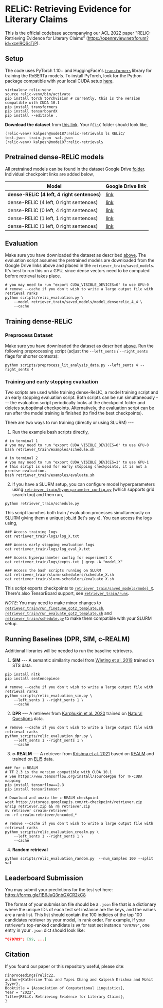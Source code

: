 # RELiC: Retrieving Evidence for Literary Claims

This is the official codebase accompanying our ACL 2022 paper "RELiC: Retrieving Evidence for Literary Claims" (https://openreview.net/forum?id=xcelRQScTjP).

## Setup

The code uses PyTorch 1.10+ and HuggingFace's [`transformers`](https://github.com/huggingface/transformers) library for training the RoBERTa models. To install PyTorch, look for the Python package compatible with your local CUDA setup [here](https://pytorch.org).

```
virtualenv relic-venv
source relic-venv/bin/activate
pip install torch torchvision # currently, this is the version compatible with CUDA 10.1
pip install transformers
pip install tensorboardX
pip install --editable .
```

**Download the dataset** from [this link](https://drive.google.com/drive/folders/1A-UhzFdeLiEuTa6cvwSmHKMc1gSBvEGB?usp=sharing). Your `RELiC` folder should look like,

```
(relic-venv) kalpesh@node187:relic-retrieval$ ls RELiC/
test.json  train.json  val.json
(relic-venv) kalpesh@node187:relic-retrieval$
```

## Pretrained dense-RELiC models

All pretrained models can be found in the dataset Google Drive [folder](https://drive.google.com/drive/folders/1A-UhzFdeLiEuTa6cvwSmHKMc1gSBvEGB?usp=sharing). Individual checkpoint links are added below,

| Model                                   | Google Drive link |
|-----------------------------------------|-------------------|
| **dense-RELiC (4 left, 4 right sentences)** | [link](https://drive.google.com/drive/folders/1Y2PxHRycWucQtQCbw5OxN8eQMEZtS43h?usp=sharing)              |
| dense-RELiC (4 left, 0 right sentences) | [link](https://drive.google.com/drive/folders/1TfKMY-XZhI5IVXPpRZ59n3j2jiw_VQcH?usp=sharing)              |
| dense-RELiC (0 left, 4 right sentences) | [link](https://drive.google.com/drive/folders/1fw9BRrNnU9TzkabBf7PUrWyzXQCqFrB0?usp=sharing)              |
| dense-RELiC (1 left, 1 right sentences) | [link](https://drive.google.com/drive/folders/1GFgwXyEYg0IL5eYJ-sqg9Zm2hKTVXOFt?usp=sharing)              |
| dense-RELiC (1 left, 0 right sentences) | [link](https://drive.google.com/drive/folders/1us5uy_aRl4StUxD1MzZEecB4fH--6R2e?usp=sharing)              |

## Evaluation

Make sure you have downloaded the dataset as described [above](#setup). The evaluation script assumes the pretrained models are downloaded from the Google Drive links above and placed in the `retriever_train/saved_models`. It's best to run this on a GPU, since dense vectors need to be computed before retrieval takes place.

```
# you may need to run "export CUDA_VISIBLE_DEVICES=0" to use GPU-0
# remove --cache if you don't wish to write a large output file with retrieval ranks
python scripts/relic_evaluation.py \
    --model retriever_train/saved_models/model_denserelic_4_4 \
    --cache
```

## Training dense-RELiC

### Preprocess Dataset

Make sure you have downloaded the dataset as described [above](#setup). Run the following preprocessing script (adjust the `--left_sents` / `--right_sents` flags for shorter contexts):

```
python scripts/preprocess_lit_analysis_data.py --left_sents 4 --right_sents 4
```

### Training and early stopping evaluation

Two scripts are used while training dense-ReLIC, a model training script and an early stopping evaluation script. Both scripts can be run simultaneously --- the evaluation script periodically looks at the checkpoint folder and deletes suboptimal checkpoints. Alternatively, the evaluation script can be run after the model training is finished (to find the best checkpoints).

There are two ways to run training (directly or using SLURM) ---

1. Run the example bash scripts directly,

```
# in terminal 1
# you may need to run "export CUDA_VISIBLE_DEVICES=0" to use GPU-0
bash retriever_train/examples/schedule.sh

# in terminal 2
# you may need to run "export CUDA_VISIBLE_DEVICES=1" to use GPU-1
# this script is used for early stopping checkpoints, it is not a precise evaluation.
bash retriever_train/examples/evaluate.sh
```

2. If you have a SLURM setup, you can configure model hyperparameters using [`retriever_train/hyperparameter_config.py`](retriever_train/hyperparameter_config.py) (which supports grid search too) and then run,

```
python retriever_train/schedule.py
```

This script launches both train / evaluation processes simultaneously on SLURM giving them a unique job_id (let's say `X`). You can access the logs using,

```
### Access training logs
cat retriever_train/logs/log_X.txt

### Access early stopping evaluation logs
cat retriever_train/logs/log_eval_X.txt

### Access hyperparameter config for experiment X
cat retriever_train/logs/expts.txt | grep -A "model_X"

### Access the bash scripts running on SLURM
cat retriever_train/slurm-schedulers/schedule_X.sh
cat retriever_train/slurm-schedulers/evaluate_X.sh
```

This script exports checkpoints to [`retriever_train/saved_models/model_X`](retriever_train/saved_models/model_X). There's also TensorBoard support, see [`retriever_train/runs`](retriever_train/runs).

*NOTE*: You may need to make minor changes to [`retriever_train/run_finetune_gpt2_template.sh`](retriever_train/run_finetune_gpt2_template.sh), [`retriever_train/run_evaluate_gpt2_template.sh`](retriever_train/run_evaluate_gpt2_template.sh) and [`retriever_train/schedule.py`](retriever_train/schedule.py) to make them compatible with your SLURM setup.

## Running Baselines (DPR, SIM, c-REALM)

Additional libraries will be needed to run the baseline retrievers.

1. **SIM** --- A semantic similarity model from [Wieting et al. 2019](https://aclanthology.org/P19-1427) trained on STS data.

```
pip install nltk
pip install sentencepiece

# remove --cache if you don't wish to write a large output file with retrieval ranks
python scripts/relic_evaluation_sim.py \
    --left_sents 1 --right_sents 1 \
    --cache
```

2. **DPR** --- A retriever from [Karphukin et al. 2020](https://aclanthology.org/2020.emnlp-main.550) trained on [Natural Questions](https://ai.google.com/research/NaturalQuestions) data.

```
# remove --cache if you don't wish to write a large output file with retrieval ranks
python scripts/relic_evaluation_dpr.py \
    --left_sents 1 --right_sents 1 \
    --cache
```

3. **c-REALM** --- A retriever from [Krishna et al. 2021](https://aclanthology.org/2021.naacl-main.393) based on [REALM](https://arxiv.org/abs/2002.08909) and trained on [ELI5](https://arxiv.org/abs/1907.09190) data.

```
### for c-REALM
# TF 2.3 is the version compatible with CUDA 10.1
# See https://www.tensorflow.org/install/source#gpu for TF-CUDA mapping
pip install tensorflow==2.3
pip install tensor2tensor

# Download and unzip the c-REALM checkpoint
wget https://storage.googleapis.com/rt-checkpoint/retriever.zip
unzip retriever.zip && rm retriever.zip
mv retriever crealm-retriever
rm -rf crealm-retriever/encoded_*

# remove --cache if you don't wish to write a large output file with retrieval ranks
python scripts/relic_evaluation_crealm.py \
    --left_sents 1 --right_sents 1 \
    --cache
```

4. **Random retrieval**

```
python scripts/relic_evaluation_random.py  --num_samples 100 --split val
```

## Leaderboard Submission

You may submit your predictions for the test set here: https://forms.gle/1B6JuQ3nbGXCR2kC8

The format of your submission file should be a `.json` file that is a dictionary where the unique IDs of each test set instance are the keys, and the values are a rank list. This list should contain the 100 indicies of the top 100 candidates retriever by your model, in rank order. For example, if your retriever's top-ranked candidate is `99` for test set instance `"070789"`, one entry in your `.json` dict should look like:

``` json
"070789": [99, ...]
```


## Citation

If you found our paper or this repository useful, please cite:

```
@inproceedings{relic22,
author={Katherine Thai and Yapei Chang and Kalpesh Krishna and Mohit Iyyer},
Booktitle = {Association of Computational Linguistics},
Year = "2022",
Title={RELiC: Retrieving Evidence for Literary Claims},
}
```
